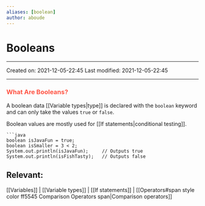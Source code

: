 ```yaml
---
aliases: [boolean]
author: aboude
---
```

# Booleans
---

Created on: 2021-12-05-22:45
Last modified: 2021-12-05-22:45

---

### <span style="color: #ff5545;text-transform: capitalize;">what are booleans?</span>
A boolean data [[Variable types|type]] is declared with the `boolean` keyword and can only take the values `true` or `false`.

Boolean values are mostly used for [[If statements|conditional testing]].

```ad-example
```java
boolean isJavaFun = true;
boolean isSmaller = 3 < 2;
System.out.println(isJavaFun);     // Outputs true
System.out.println(isFishTasty);   // Outputs false
```

## Relevant:
[[Variables]] | [[Variable types]] | [[If statements]] | [[Operators#span style color ff5545 Comparison Operators span|Comparison operators]]